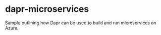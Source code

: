 # dapr-microservices
Sample outlining how Dapr can be used to build and run microservices on Azure.
